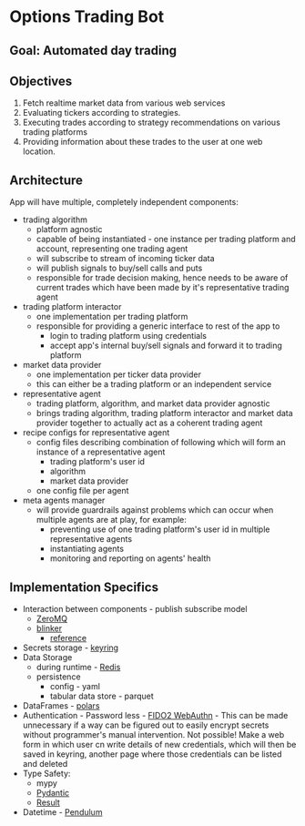 # Options Trading Bot

## Goal: Automated day trading

## Objectives

1. Fetch realtime market data from various web services
2. Evaluating tickers according to strategies.
3. Executing trades according to strategy recommendations on various trading platforms
4. Providing information about these trades to the user at one web location.

## Architecture

App will have multiple, completely independent components:

- trading algorithm
  - platform agnostic
  - capable of being instantiated - one instance per trading platform and account, representing one trading agent
  - will subscribe to stream of incoming ticker data
  - will publish signals to buy/sell calls and puts
  - responsible for trade decision making, hence needs to be aware of current trades which have been made by it's representative trading agent
- trading platform interactor
  - one implementation per trading platform
  - responsible for providing a generic interface to rest of the app to
    - login to trading platform using credentials
    - accept app's internal buy/sell signals and forward it to trading platform
- market data provider
  - one implementation per ticker data provider
  - this can either be a trading platform or an independent service
- representative agent
  - trading platform, algorithm, and market data provider agnostic
  - brings trading algorithm, trading platform interactor and market data provider together to actually act as a coherent trading agent
- recipe configs for representative agent
  - config files describing combination of following which will form an instance of a representative agent
    - trading platform's user id
    - algorithm
    - market data provider
  - one config file per agent
- meta agents manager
  - will provide guardrails against problems which can occur when multiple agents are at play, for example:
    - preventing use of one trading platform's user id in multiple representative agents
    - instantiating agents
    - monitoring and reporting on agents' health

## Implementation Specifics

- Interaction between components - publish subscribe model
  - [ZeroMQ](https://zeromq.org/)
  - [blinker](https://pypi.org/project/blinker/)
    - [reference](https://stackoverflow.com/questions/1092531/which-python-packages-offer-a-stand-alone-event-system)
- Secrets storage - [keyring](https://pypi.org/project/keyring/)
- Data Storage
  - during runtime - [Redis](https://redis.io/)
  - persistence
    - config - yaml
    - tabular data store - parquet
- DataFrames - [polars](https://pola.rs/)
- Authentication - Password less - [FIDO2 WebAuthn](https://pypi.org/project/webauthn/) - This can be made unnecessary if a way can be figured out to easily encrypt secrets without programmer's manual intervention. Not possible! Make a web form in which user cn write details of new credentials, which will then be saved in keyring, another page where those credentials can be listed and deleted
- Type Safety:
  - mypy
  - [Pydantic](https://docs.pydantic.dev/latest/)
  - [Result](https://pypi.org/project/result/)
- Datetime - [Pendulum](https://pendulum.eustace.io/)

